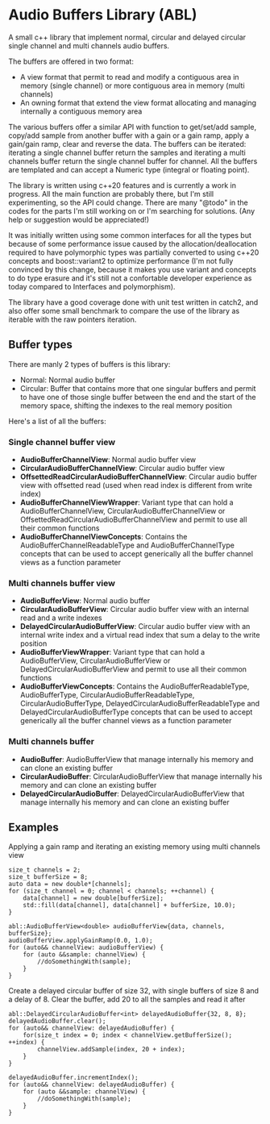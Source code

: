 # Audio Buffers Library (ABL)

A small c++ library that implement normal, circular and delayed circular single channel and multi channels audio buffers.

The buffers are offered in two format: 
- A view format that permit to read and modify a contiguous area in memory (single channel) or more contiguous area in memory (multi channels) 
- An owning format that extend the view format allocating and managing internally a contiguous memory area 

The various buffers offer a similar API with function to get/set/add sample, copy/add sample from another buffer with a gain or a gain ramp, apply a gain/gain ramp, clear and reverse the data.
The buffers can be iterated: iterating a single channel buffer return the samples and iterating a multi channels buffer return the single channel buffer for channel.
All the buffers are templated and can accept a Numeric type (integral or floating point).

The library is written using c++20 features and is currently a work in progress. All the main function are probably there, but I'm still experimenting, so the API could change.
There are many "@todo" in the codes for the parts I'm still working on or I'm searching for solutions. (Any help or suggestion would be appreciated!)

It was initially written using some common interfaces for all the types but because of some performance issue caused by the allocation/deallocation required to have polymorphic types was partially converted to using c++20 concepts and boost::variant2 to optimize performance (I'm not fully convinced by this change, because it makes you use variant and concepts to do type erasure and it's still not a confortable developer experience as today compared to Interfaces and polymorphism).

The library have a good coverage done with unit test written in catch2, and also offer some small benchmark to compare the use of the library as iterable with the raw pointers iteration.

## Buffer types
There are manly 2 types of buffers is this library:
- Normal: Normal audio buffer
- Circular: Buffer that contains more that one singular buffers and permit to have one of those single buffer between the end and the start of the memory space, shifting the indexes to the real memory position

Here's a list of all the buffers:
### Single channel buffer view
- **AudioBufferChannelView**: Normal audio buffer view
- **CircularAudioBufferChannelView**: Circular audio buffer view
- **OffsettedReadCircularAudioBufferChannelView**: Circular audio buffer view with offsetted read (used when read index is different from write index)
- **AudioBufferChannelViewWrapper**: Variant type that can hold a AudioBufferChannelView, CircularAudioBufferChannelView or OffsettedReadCircularAudioBufferChannelView and permit to use all their common functions
- **AudioBufferChannelViewConcepts**: Contains the AudioBufferChannelReadableType and AudioBufferChannelType concepts that can be used to accept generically all the buffer channel views as a function parameter 

### Multi channels buffer view
- **AudioBufferView**: Normal audio buffer
- **CircularAudioBufferView**: Circular audio buffer view with an internal read and a write indexes
- **DelayedCircularAudioBufferView**: Circular audio buffer view with an internal write index and a virtual read index that sum a delay to the write position
- **AudioBufferViewWrapper**: Variant type that can hold a AudioBufferView, CircularAudioBufferView or DelayedCircularAudioBufferView and permit to use all their common functions
- **AudioBufferViewConcepts**: Contains the AudioBufferReadableType, AudioBufferType, CircularAudioBufferReadableType, CircularAudioBufferType, DelayedCircularAudioBufferReadableType and DelayedCircularAudioBufferType concepts that can be used to accept generically all the buffer channel views as a function parameter

### Multi channels buffer
- **AudioBuffer**: AudioBufferView that manage internally his memory and can clone an existing buffer
- **CircularAudioBuffer**: CircularAudioBufferView that manage internally his memory and can clone an existing buffer
- **DelayedCircularAudioBuffer**: DelayedCircularAudioBufferView that manage internally his memory and can clone an existing buffer

## Examples

Applying a gain ramp and iterating an existing memory using multi channels view
```
size_t channels = 2;
size_t bufferSize = 8;
auto data = new double*[channels];
for (size_t channel = 0; channel < channels; ++channel) {
    data[channel] = new double[bufferSize];
    std::fill(data[channel], data[channel] + bufferSize, 10.0);
}

abl::AudioBufferView<double> audioBufferView{data, channels, bufferSize};
audioBufferView.applyGainRamp(0.0, 1.0);
for (auto&& channelView: audioBufferView) {
    for (auto &&sample: channelView) {
        //doSomethingWith(sample);
    }
}
```

Create a delayed circular buffer of size 32, with single buffers of size 8 and a delay of 8. Clear the buffer, add 20 to all the samples and read it after
```
abl::DelayedCircularAudioBuffer<int> delayedAudioBuffer{32, 8, 8};
delayedAudioBuffer.clear();
for (auto&& channelView: delayedAudioBuffer) {
    for(size_t index = 0; index < channelView.getBufferSize(); ++index) {
        channelView.addSample(index, 20 + index);
    }
}

delayedAudioBuffer.incrementIndex();
for (auto&& channelView: delayedAudioBuffer) {
    for (auto &&sample: channelView) {
        //doSomethingWith(sample);
    }
}
```